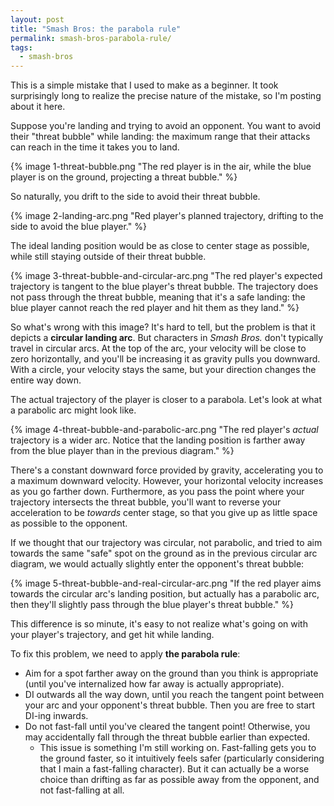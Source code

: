 ```yaml
---
layout: post
title: "Smash Bros: the parabola rule"
permalink: smash-bros-parabola-rule/
tags:
  - smash-bros
---
```


This is a simple mistake that I used to make as a beginner. It took surprisingly long to realize the precise nature of the mistake, so I'm posting about it here.

Suppose you're landing and trying to avoid an opponent. You want to avoid their "threat bubble" while landing: the maximum range that their attacks can reach in the time it takes you to land.

{% image 1-threat-bubble.png
   "The red player is in the air, while the blue player is on the ground, projecting a threat bubble." %}

So naturally, you drift to the side to avoid their threat bubble.

{% image 2-landing-arc.png
   "Red player's planned trajectory, drifting to the side to avoid the blue player." %}

The ideal landing position would be as close to center stage as possible, while still staying outside of their threat bubble.

{% image 3-threat-bubble-and-circular-arc.png
   "The red player's expected trajectory is tangent to the blue player's threat bubble. The trajectory does not pass through the threat bubble, meaning that it's a safe landing: the blue player cannot reach the red player and hit them as they land." %}

So what's wrong with this image? It's hard to tell, but the problem is that it depicts a **circular landing arc**. But characters in *Smash Bros.* don't typically travel in circular arcs. At the top of the arc, your velocity will be close to zero horizontally, and you'll be increasing it as gravity pulls you downward. With a circle, your velocity stays the same, but your direction changes the entire way down.

The actual trajectory of the player is closer to a parabola. Let's look at what a parabolic arc might look like.

{% image 4-threat-bubble-and-parabolic-arc.png
   "The red player's *actual* trajectory is a wider arc. Notice that the landing position is farther away from the blue player than in the previous diagram." %}

There's a constant downward force provided by gravity, accelerating you to a maximum downward velocity. However, your horizontal velocity increases as you go farther down. Furthermore, as you pass the point where your trajectory intersects the threat bubble, you'll want to reverse your acceleration to be *towards* center stage, so that you give up as little space as possible to the opponent.

If we thought that our trajectory was circular, not parabolic, and tried to aim towards the same "safe" spot on the ground as in the previous circular arc diagram, we would actually slightly enter the opponent's threat bubble:

{% image 5-threat-bubble-and-real-circular-arc.png
   "If the red player aims towards the circular arc's landing position, but actually has a parabolic arc, then they'll slightly pass through the blue player's threat bubble." %}

This difference is so minute, it's easy to not realize what's going on with your player's trajectory, and get hit while landing.

To fix this problem, we need to apply **the parabola rule**:

* Aim for a spot farther away on the ground than you think is appropriate (until you've internalized how far away is actually appropriate).
* DI outwards all the way down, until you reach the tangent point between your arc and your opponent's threat bubble. Then you are free to start DI-ing inwards.
* Do not fast-fall until you've cleared the tangent point! Otherwise, you may accidentally fall through the threat bubble earlier than expected.
  * This issue is something I'm still working on. Fast-falling gets you to the ground faster, so it intuitively feels safer (particularly considering that I main a fast-falling character). But it can actually be a worse choice than drifting as far as possible away from the opponent, and not fast-falling at all.
